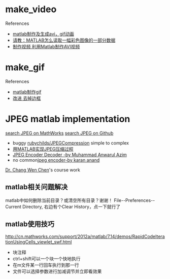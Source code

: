 
make_video
==========

References
 * [matlab制作及生成avi，gif动画](http://www.cnblogs.com/bacazy/archive/2012/12/15/2819172.html) 
 * [请教：MATLAB怎么读取一幅彩色图像的一部分数据](http://www.ilovematlab.cn/thread-107089-1-1.html)
 * [制作视频 利用Matlab制作AVI视频](http://blog.sina.com.cn/s/blog_4d633dc70100nuxe.html)

make_gif
========

References
 * [matlab制作gif](http://blog.sina.com.cn/s/blog_4d633dc70100nslz.html)
 * [改进 去掉边框](http://www.ilovematlab.cn/thread-122348-1-1.html)

JPEG matlab implementation
==========================

[search JPEG on MathWorks](http://cn.mathworks.com/searchresults/?search_submit=matlabcentral&query=JPEG&q=JPEG&c%5B%5D=matlabcentral)
[search JPEG on Github](https://github.com/search?utf8=%E2%9C%93&q=jpeg+language%3Amatlab)

* buggy [rubychilds/JPEGCompression](https://github.com/rubychilds/JPEGCompression)
simple to complex
* [用MATLAB实现JPEG压缩过程](http://blog.sina.com.cn/s/blog_a98e39a20101507s.html)
* [JPEG Encoder Decoder -by Muhammad Anwarul Azim](http://cn.mathworks.com/matlabcentral/fileexchange/15335-jpeg-encoder-decoder)
* no common[jpeg encoder-by karan anand](http://cn.mathworks.com/matlabcentral/fileexchange/14819-jpeg-encoder)


[Dr. Chang Wen Chen](http://www.cse.buffalo.edu/faculty/chencw/)'s course work


matlab相关问题解决
------------------

matlab中如何删除当前目录？或清空所有目录？谢谢！
File--Preferences--Current Directory, 右边有个Clear History，点一下就行了

matlab使用技巧
------------------

http://cn.mathworks.com/support/2012a/matlab/7.14/demos/RapidCodeIterationUsingCells_viewlet_swf.html
* 块注释
* ctrl+shift可以一个块一个快地执行
* 在m文件某一行回车执行到那一行
* 文件可以选择参数进行加减调节并立即看效果
 